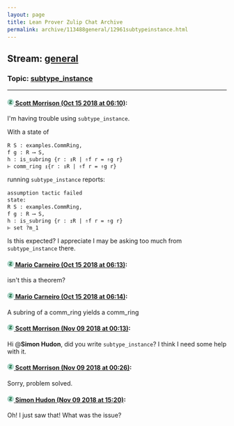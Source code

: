 ```yaml
---
layout: page
title: Lean Prover Zulip Chat Archive 
permalink: archive/113488general/12961subtypeinstance.html
---
```


## Stream: [general](index.html)
### Topic: [subtype_instance](12961subtypeinstance.html)

---

#### [![Click to go to Zulip](../../assets/img/zulip2.png) Scott Morrison (Oct 15 2018 at 06:10)](https://leanprover.zulipchat.com/#narrow/stream/113488-general/topic/subtype_instance/near/135805972):
I'm having trouble using `subtype_instance`.

With a state of 
```
R S : examples.CommRing,
f g : R ⟶ S,
h : is_subring {r : ↥R | ⇑f r = ⇑g r}
⊢ comm_ring ↥{r : ↥R | ⇑f r = ⇑g r}
```
running `subtype_instance` reports:
```
assumption tactic failed
state:
R S : examples.CommRing,
f g : R ⟶ S,
h : is_subring {r : ↥R | ⇑f r = ⇑g r}
⊢ set ?m_1
```
Is this expected? I appreciate I may be asking too much from `subtype_instance` there.

#### [![Click to go to Zulip](../../assets/img/zulip2.png) Mario Carneiro (Oct 15 2018 at 06:13)](https://leanprover.zulipchat.com/#narrow/stream/113488-general/topic/subtype_instance/near/135806058):
isn't this a theorem?

#### [![Click to go to Zulip](../../assets/img/zulip2.png) Mario Carneiro (Oct 15 2018 at 06:14)](https://leanprover.zulipchat.com/#narrow/stream/113488-general/topic/subtype_instance/near/135806102):
A subring of a comm_ring yields a comm_ring

#### [![Click to go to Zulip](../../assets/img/zulip2.png) Scott Morrison (Nov 09 2018 at 00:13)](https://leanprover.zulipchat.com/#narrow/stream/113488-general/topic/subtype_instance/near/147337331):
Hi @**Simon Hudon**, did you write `subtype_instance`? I think I need some help with it.

#### [![Click to go to Zulip](../../assets/img/zulip2.png) Scott Morrison (Nov 09 2018 at 00:26)](https://leanprover.zulipchat.com/#narrow/stream/113488-general/topic/subtype_instance/near/147337936):
Sorry, problem solved.

#### [![Click to go to Zulip](../../assets/img/zulip2.png) Simon Hudon (Nov 09 2018 at 15:20)](https://leanprover.zulipchat.com/#narrow/stream/113488-general/topic/subtype_instance/near/147374270):
Oh! I just saw that! What was the issue?

